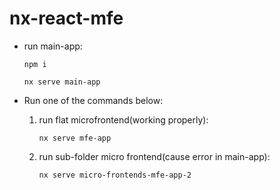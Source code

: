 # nx-react-mfe
* run main-app:
 
     `npm i`

     `nx serve main-app`
 
 * Run one of the commands below:

   1. run flat microfrontend(working properly):
  
        `nx serve mfe-app`

    2. run sub-folder micro frontend(cause error in main-app):

        `nx serve micro-frontends-mfe-app-2`


